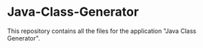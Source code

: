 # Java-Class-Generator
This repository contains all the files for the application "Java Class Generator".
